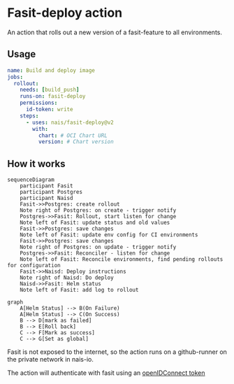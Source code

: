 # Fasit-deploy action

An action that rolls out a new version of a fasit-feature to all environments.

## Usage

```yaml
name: Build and deploy image
jobs:
  rollout:
    needs: [build_push]
    runs-on: fasit-deploy
    permissions:
      id-token: write
    steps:
      - uses: nais/fasit-deploy@v2
        with:
          chart: # OCI Chart URL
          version: # Chart version
```

## How it works

```mermaid
sequenceDiagram
    participant Fasit
    participant Postgres
    participant Naisd
    Fasit->>Postgres: create rollout
    Note right of Postgres: on create - trigger notify
    Postgres->>Fasit: Rollout, start listen for change
    Note left of Fasit: update status and old values
    Fasit->>Postgres: save changes
    Note left of Fasit: update env config for CI environments
    Fasit->>Postgres: save changes
    Note right of Postgres: on update - trigger notify
    Postgres->>Fasit: Reconciler - listen for change
    Note left of Fasit: Reconcile environments, find pending rollouts for configuration
    Fasit->>Naisd: Deploy instructions
    Note right of Naisd: Do deploy
    Naisd->>Fasit: Helm status
    Note left of Fasit: add log to rollout

```

```mermaid
graph
    A[Helm Status] --> B(On Failure)
    A[Helm Status] --> C(On Success)
    B --> D[mark as failed]
    B --> E[Roll back]
    C --> F[Mark as success]
    C --> G[Set as global]

```

Fasit is not exposed to the internet, so the action runs on a github-runner on the private network in nais-io.

The action will authenticate with fasit using an [openIDConnect token](https://docs.github.com/en/actions/deployment/security-hardening-your-deployments/about-security-hardening-with-openid-connect)

